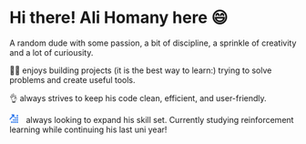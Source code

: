 # Hi there! Ali Homany here 😄

A random dude with some passion, a bit of discipline, a sprinkle of creativity and a lot of curiousity.

👨‍💻 enjoys building projects (it is the best way to learn:) trying to solve problems and create useful tools.

👌 always strives to keep his code clean, efficient, and user-friendly.

<img style="width: 15px; aspect-ratio: 1/1; margin-right: 6px;" src="./arrow.svg" />&nbsp; always looking to expand his skill set. Currently studying reinforcement learning while continuing his last uni year!
